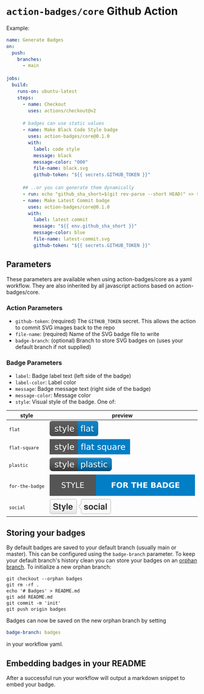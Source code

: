 # `action-badges/core` Github Action

Example:

```yaml
name: Generate Badges
on:
  push:
    branches:
      - main

jobs:
  build:
    runs-on: ubuntu-latest
    steps:
      - name: Checkout
        uses: actions/checkout@v2

      # badges can use static values
      - name: Make Black Code Style badge
        uses: action-badges/core@0.1.0
        with:
          label: code style
          message: black
          message-color: "000"
          file-name: black.svg
          github-token: "${{ secrets.GITHUB_TOKEN }}"

      ## ..or you can generate them dynamically
      - run: echo "github_sha_short=$(git rev-parse --short HEAD)" >> $GITHUB_ENV
      - name: Make Latest Commit badge
        uses: action-badges/core@0.1.0
        with:
          label: latest commit
          message: "${{ env.github_sha_short }}"
          message-color: blue
          file-name: latest-commit.svg
          github-token: "${{ secrets.GITHUB_TOKEN }}"
```

## Parameters

These parameters are available when using action-badges/core as a yaml workflow. They are also inherited by all javascript actions based on action-badges/core.

### Action Parameters

- `github-token`: (required) The `GITHUB_TOKEN` secret. This allows the action to commit SVG images back to the repo
- `file-name`: (required) Name of the SVG badge file to write
- `badge-branch`: (optional) Branch to store SVG badges on (uses your default branch if not supplied)

### Badge Parameters

- `label`: Badge label text (left side of the badge)
- `label-color`: Label color
- `message`: Badge message text (right side of the badge)
- `message-color`: Message color
- `style`: Visual style of the badge. One of:

| style           | preview                                                                                                |
| --------------- | ------------------------------------------------------------------------------------------------------ |
| `flat`          | ![flat](https://raw.githubusercontent.com/action-badges/core/main/docs/img/flat.svg)                   |
| `flat-square`   | ![flat-square](https://raw.githubusercontent.com/action-badges/core/main/docs/img/flat-square.svg)     |
| `plastic`       | ![plastic](https://raw.githubusercontent.com/action-badges/core/main/docs/img/plastic.svg)             |
| `for-the-badge` | ![for-the-badge](https://raw.githubusercontent.com/action-badges/core/main/docs/img/for-the-badge.svg) |
| `social`        | ![social](https://raw.githubusercontent.com/action-badges/core/main/docs/img/social.svg)               |

## Storing your badges

By default badges are saved to your default branch (usually main or master). This can be configured using the `badge-branch` parameter. To keep your default branch's history clean you can store your badges on an [orphan branch](https://git-scm.com/docs/git-checkout#Documentation/git-checkout.txt---orphanltnewbranchgt). To initialize a new orphan branch:

```
git checkout --orphan badges
git rm -rf .
echo '# Badges' > README.md
git add README.md
git commit -m 'init'
git push origin badges
```

Badges can now be saved on the new orphan branch by setting

```yml
badge-branch: badges
```

in your workflow yaml.

## Embedding badges in your README

After a successful run your workflow will output a markdown snippet to embed your badge.
